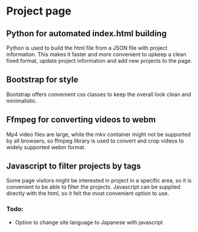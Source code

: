 # Project page

## Python for automated index.html building
Python is used to build the html file from a JSON file with project information. This makes it faster and more convenient to upkeep a clean fixed format, update project information and add new projects to the page.

## Bootstrap for style
Bootstrap offers convenient css classes to keep the overall look clean and minimalistic.

## Ffmpeg for converting videos to webm
Mp4 video files are large, while the mkv container might not be supported by all browsers, so ffmpeg library is used to convert and crop videos to widely supported webm format.

## Javascript to filter projects by tags
Some page visitors might be interested in project in a specific area, so it is convenient to be able to filter the projects. Javascript can be supplied directly with the html, so it felt the most convenient option to use.

### Todo:
- Option to change site language to Japanese with javascript